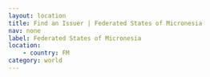 ```yaml
---
layout: location
title: Find an Issuer | Federated States of Micronesia
nav: none
label: Federated States of Micronesia
location:
    - country: FM
category: world
---
```

